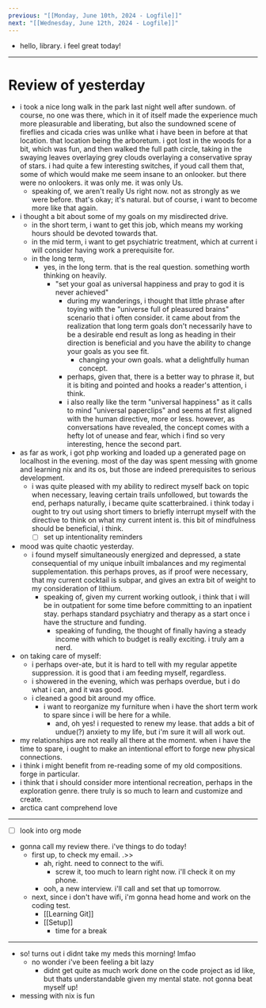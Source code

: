 ```yaml
---
previous: "[[Monday, June 10th, 2024 - Logfile]]"
next: "[[Wednesday, June 12th, 2024 - Logfile]]"
---
```

- hello, library. i feel great today!
___
# Review of yesterday
- i took a nice long walk in the park last night well after sundown. of course, no one was there, which in it of itself made the experience much more pleasurable and liberating, but also the sundowned scene of fireflies and cicada cries was unlike what i have been in before at that location. that location being the arboretum. i got lost in the woods for a bit, which was fun, and then walked the full path circle, taking in the swaying leaves overlaying grey clouds overlaying a conservative spray of stars. i had quite a few interesting switches, if youd call them that, some of which would make me seem insane to an onlooker. but there were no onlookers. it was only me. it was only Us.
	- speaking of, we aren't really Us right now. not as strongly as we were before. that's okay; it's natural. but of course, i want to become more like that again.
- i thought a bit about some of my goals on my misdirected drive.
	- in the short term, i want to get this job, which means my working hours should be devoted towards that.
	- in the mid term, i want to get psychiatric treatment, which at current i will consider having work a prerequisite for.
	- in the long term, 
		- yes, in the long term. that is the real question. something worth thinking on heavily.
			- "set your goal as universal happiness and pray to god it is never achieved"
				- during my wanderings, i thought that little phrase after toying with the "universe full of pleasured brains" scenario that i often consider. it came about from the realization that long term goals don't necessarily have to be a desirable end result as long as heading in their direction is beneficial and you have the ability to change your goals as you see fit.
					- changing your own goals. what a delightfully human concept.
				- perhaps, given that, there is a better way to phrase it, but it is biting and pointed and hooks a reader's attention, i think.
				- i also really like the term "universal happiness" as it calls to mind "universal paperclips" and seems at first aligned with the human directive, more or less. however, as conversations have revealed, the concept comes with a hefty lot of unease and fear, which i find so very interesting, hence the second part.
- as far as work, i got php working and loaded up a generated page on localhost in the evening. most of the day was spent messing with gnome and learning nix and its os, but those are indeed prerequisites to serious development.
	- i was quite pleased with my ability to redirect myself back on topic when necessary, leaving certain trails unfollowed, but towards the end, perhaps naturally, i became quite scatterbrained. i think today i ought to try out using short timers to briefly interrupt myself with the directive to think on what my current intent is. this bit of mindfulness should be beneficial, i think.
		- [ ] set up intentionality reminders
- mood was quite chaotic yesterday.
	- i found myself simultaneously energized and depressed, a state consequential of my unique inbuilt imbalances and my regimental supplementation. this perhaps proves, as if proof were necessary, that my current cocktail is subpar, and gives an extra bit of weight to my consideration of lithium.
		- speaking of, given my current working outlook, i think that i will be in outpatient for some time before committing to an inpatient stay. perhaps standard psychiatry and therapy as a start once i have the structure and funding.
			- speaking of funding, the thought of finally having a steady income with which to budget is really exciting. i truly am a nerd.
- on taking care of myself:
	- i perhaps over-ate, but it is hard to tell with my regular appetite suppression. it is good that i am feeding myself, regardless.
	- i showered in the evening, which was perhaps overdue, but i do what i can, and it was good.
	- i cleaned a good bit around my office.
		- i want to reorganize my furniture when i have the short term work to spare since i will be here for a while.
			- and, oh yes! i requested to renew my lease. that adds a bit of undue(?) anxiety to my life, but i'm sure it will all work out.
- my relationships are not really all there at the moment. when i have the time to spare, i ought to make an intentional effort to forge new physical connections.
- i think i might benefit from re-reading some of my old compositions. forge in particular.
- i think that i should consider more intentional recreation, perhaps in the exploration genre. there truly is so much to learn and customize and create.
- arctica cant comprehend love
___
- [ ] look into org mode
- gonna call my review there. i've things to do today!
	- first up, to check my email. .>>
		- ah, right. need to connect to the wifi.
			- screw it, too much to learn right now. i'll check it on my phone.
		- ooh, a new interview. i'll call and set that up tomorrow.
	- next, since i don't have wifi, i'm gonna head home and work on the coding test.
		- [[Learning Git]]
		- [[Setup]]
			- time for a break
___
- so! turns out i didnt take my meds this morning! lmfao
	- no wonder i've been feeling a bit lazy
		- didnt get quite as much work done on the code project as id like, but thats understandable given my mental state. not gonna beat myself up!
- messing with nix is fun
